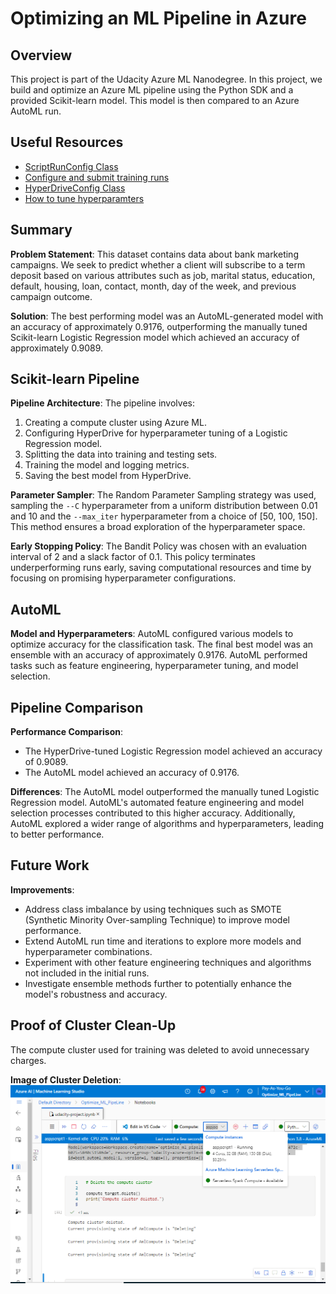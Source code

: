 # Optimizing an ML Pipeline in Azure

## Overview
This project is part of the Udacity Azure ML Nanodegree.
In this project, we build and optimize an Azure ML pipeline using the Python SDK and a provided Scikit-learn model.
This model is then compared to an Azure AutoML run.

## Useful Resources
- [ScriptRunConfig Class](https://docs.microsoft.com/en-us/python/api/azureml-core/azureml.core.scriptrunconfig?view=azure-ml-py)
- [Configure and submit training runs](https://docs.microsoft.com/en-us/azure/machine-learning/how-to-set-up-training-targets)
- [HyperDriveConfig Class](https://docs.microsoft.com/en-us/python/api/azureml-train-core/azureml.train.hyperdrive.hyperdriveconfig?view=azure-ml-py)
- [How to tune hyperparamters](https://docs.microsoft.com/en-us/azure/machine-learning/how-to-tune-hyperparameters)

## Summary
**Problem Statement**:
This dataset contains data about bank marketing campaigns. We seek to predict whether a client will subscribe to a term deposit based on various attributes such as job, marital status, education, default, housing, loan, contact, month, day of the week, and previous campaign outcome.

**Solution**:
The best performing model was an AutoML-generated model with an accuracy of approximately 0.9176, outperforming the manually tuned Scikit-learn Logistic Regression model which achieved an accuracy of approximately 0.9089.

## Scikit-learn Pipeline
**Pipeline Architecture**:
The pipeline involves:
1. Creating a compute cluster using Azure ML.
2. Configuring HyperDrive for hyperparameter tuning of a Logistic Regression model.
3. Splitting the data into training and testing sets.
4. Training the model and logging metrics.
5. Saving the best model from HyperDrive.

**Parameter Sampler**:
The Random Parameter Sampling strategy was used, sampling the `--C` hyperparameter from a uniform distribution between 0.01 and 10 and the `--max_iter` hyperparameter from a choice of [50, 100, 150]. This method ensures a broad exploration of the hyperparameter space.

**Early Stopping Policy**:
The Bandit Policy was chosen with an evaluation interval of 2 and a slack factor of 0.1. This policy terminates underperforming runs early, saving computational resources and time by focusing on promising hyperparameter configurations.

## AutoML
**Model and Hyperparameters**:
AutoML configured various models to optimize accuracy for the classification task. The final best model was an ensemble with an accuracy of approximately 0.9176. AutoML performed tasks such as feature engineering, hyperparameter tuning, and model selection.

## Pipeline Comparison
**Performance Comparison**:
- The HyperDrive-tuned Logistic Regression model achieved an accuracy of 0.9089.
- The AutoML model achieved an accuracy of 0.9176.

**Differences**:
The AutoML model outperformed the manually tuned Logistic Regression model. AutoML's automated feature engineering and model selection processes contributed to this higher accuracy. Additionally, AutoML explored a wider range of algorithms and hyperparameters, leading to better performance.

## Future Work
**Improvements**:
- Address class imbalance by using techniques such as SMOTE (Synthetic Minority Over-sampling Technique) to improve model performance.
- Extend AutoML run time and iterations to explore more models and hyperparameter combinations.
- Experiment with other feature engineering techniques and algorithms not included in the initial runs.
- Investigate ensemble methods further to potentially enhance the model's robustness and accuracy.

## Proof of Cluster Clean-Up
The compute cluster used for training was deleted to avoid unnecessary charges.

**Image of Cluster Deletion**:
![Cluster Deletion](./img/cluster_deletion.PNG)

